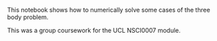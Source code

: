 This notebook shows how to numerically solve some cases of the three body problem.

This was a group coursework for the UCL NSCI0007 module.
